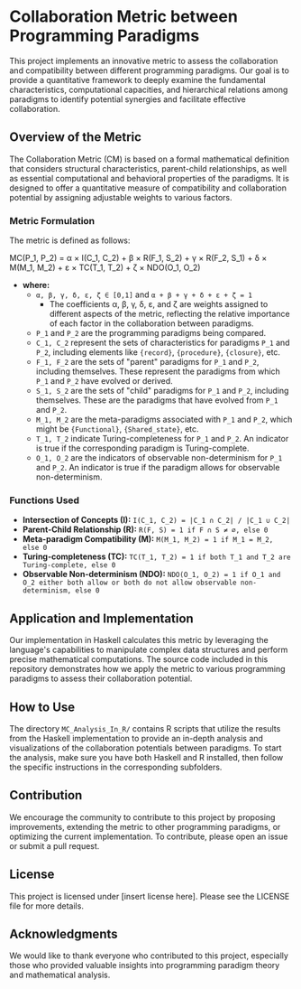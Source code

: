 # Collaboration Metric between Programming Paradigms

This project implements an innovative metric to assess the collaboration and compatibility between different programming paradigms. Our goal is to provide a quantitative framework to deeply examine the fundamental characteristics, computational capacities, and hierarchical relations among paradigms to identify potential synergies and facilitate effective collaboration.

## Overview of the Metric

The Collaboration Metric (CM) is based on a formal mathematical definition that considers structural characteristics, parent-child relationships, as well as essential computational and behavioral properties of the paradigms. It is designed to offer a quantitative measure of compatibility and collaboration potential by assigning adjustable weights to various factors.

### Metric Formulation

The metric is defined as follows:

MC(P_1, P_2) = α × I(C_1, C_2) + β × R(F_1, S_2) + γ × R(F_2, S_1) + δ × M(M_1, M_2) + ε × TC(T_1, T_2) + ζ × NDO(O_1, O_2)


- **where:**
  - `α, β, γ, δ, ε, ζ ∈ [0,1]` and `α + β + γ + δ + ε + ζ = 1`
    - The coefficients α, β, γ, δ, ε, and ζ are weights assigned to different aspects of the metric, reflecting the relative importance of each factor in the collaboration between paradigms.
  - `P_1` and `P_2` are the programming paradigms being compared.
  - `C_1, C_2` represent the sets of characteristics for paradigms `P_1` and `P_2`, including elements like `{record}`, `{procedure}`, `{closure}`, etc.
  - `F_1, F_2` are the sets of "parent" paradigms for `P_1` and `P_2`, including themselves. These represent the paradigms from which `P_1` and `P_2` have evolved or derived.
  - `S_1, S_2` are the sets of "child" paradigms for `P_1` and `P_2`, including themselves. These are the paradigms that have evolved from `P_1` and `P_2`.
  - `M_1, M_2` are the meta-paradigms associated with `P_1` and `P_2`, which might be `{Functional}`, `{Shared_state}`, etc.
  - `T_1, T_2` indicate Turing-completeness for `P_1` and `P_2`. An indicator is true if the corresponding paradigm is Turing-complete.
  - `O_1, O_2` are the indicators of observable non-determinism for `P_1` and `P_2`. An indicator is true if the paradigm allows for observable non-determinism.

### Functions Used

- **Intersection of Concepts (I):** `I(C_1, C_2) = |C_1 ∩ C_2| / |C_1 ∪ C_2|`
- **Parent-Child Relationship (R):** `R(F, S) = 1 if F ∩ S ≠ ∅, else 0`
- **Meta-paradigm Compatibility (M):** `M(M_1, M_2) = 1 if M_1 = M_2, else 0`
- **Turing-completeness (TC):** `TC(T_1, T_2) = 1 if both T_1 and T_2 are Turing-complete, else 0`
- **Observable Non-determinism (NDO):** `NDO(O_1, O_2) = 1 if O_1 and O_2 either both allow or both do not allow observable non-determinism, else 0`

## Application and Implementation

Our implementation in Haskell calculates this metric by leveraging the language's capabilities to manipulate complex data structures and perform precise mathematical computations. The source code included in this repository demonstrates how we apply the metric to various programming paradigms to assess their collaboration potential.

## How to Use

The directory `MC_Analysis_In_R/` contains R scripts that utilize the results from the Haskell implementation to provide an in-depth analysis and visualizations of the collaboration potentials between paradigms. To start the analysis, make sure you have both Haskell and R installed, then follow the specific instructions in the corresponding subfolders.

## Contribution

We encourage the community to contribute to this project by proposing improvements, extending the metric to other programming paradigms, or optimizing the current implementation. To contribute, please open an issue or submit a pull request.

## License

This project is licensed under [insert license here]. Please see the LICENSE file for more details.

## Acknowledgments

We would like to thank everyone who contributed to this project, especially those who provided valuable insights into programming paradigm theory and mathematical analysis.
